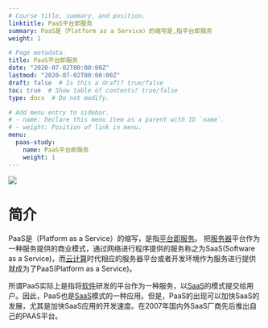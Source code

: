 ```yaml
---
# Course title, summary, and position.
linktitle: PaaS平台即服务
summary: PaaS是（Platform as a Service）的缩写是,指平台即服务
weight: 1

# Page metadata.
title: PaaS平台即服务
date: "2020-07-02T00:00:00Z"
lastmod: "2020-07-02T00:00:00Z"
draft: false  # Is this a draft? true/false
toc: true  # Show table of contents? true/false
type: docs  # Do not modify.

# Add menu entry to sidebar.
# - name: Declare this menu item as a parent with ID `name`.
# - weight: Position of link in menu.
menu:
  paas-study:
    name: PaaS平台即服务
    weight: 1
---
```








![](/img/paas/1.jpg)

# 简介

PaaS是（Platform as a Service）的缩写，是指[平台即服务](https://baike.baidu.com/item/平台即服务/4329761)。 把[服务器](https://baike.baidu.com/item/服务器/100571)平台作为一种服务提供的商业模式，通过网络进行程序提供的服务称之为SaaS(Software as a Service)，而[云计算](https://baike.baidu.com/item/云计算)时代相应的服务器平台或者开发环境作为服务进行提供就成为了PaaS(Platform as a Service)。

所谓PaaS实际上是指将[软件](https://baike.baidu.com/item/软件)研发的平台作为一种服务，以[SaaS](https://baike.baidu.com/item/SaaS)的模式提交给用户。因此，PaaS也是[SaaS](https://baike.baidu.com/item/SaaS)模式的一种应用。但是，PaaS的出现可以加快SaaS的发展，尤其是加快SaaS应用的开发速度。在2007年国内外SaaS厂商先后推出自己的PAAS平台。